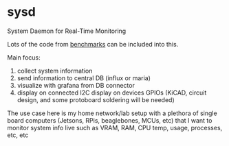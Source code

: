 # sysd
System Daemon for Real-Time Monitoring

Lots of the code from [benchmarks](github.com/akielaries/benchmarks) can be included into this. 

Main focus:
1. collect system information
2. send information to central DB (influx or maria)
3. visualize with grafana from DB connector
4. display on connected I2C display on devices GPIOs (KiCAD, circuit design, and some protoboard soldering will be needed)

The use case here is my home network/lab setup with a plethora of single board computers (Jetsons, RPis, beaglebones, MCUs, etc) that I want to monitor system info live such as VRAM, RAM, CPU temp, usage, processes, etc, etc
